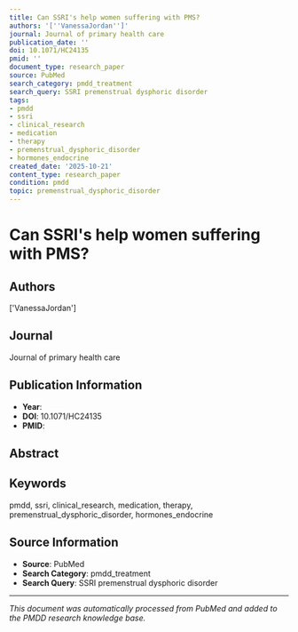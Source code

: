 ```yaml
---
title: Can SSRI's help women suffering with PMS?
authors: '[''VanessaJordan'']'
journal: Journal of primary health care
publication_date: ''
doi: 10.1071/HC24135
pmid: ''
document_type: research_paper
source: PubMed
search_category: pmdd_treatment
search_query: SSRI premenstrual dysphoric disorder
tags:
- pmdd
- ssri
- clinical_research
- medication
- therapy
- premenstrual_dysphoric_disorder
- hormones_endocrine
created_date: '2025-10-21'
content_type: research_paper
condition: pmdd
topic: premenstrual_dysphoric_disorder
---
```


# Can SSRI's help women suffering with PMS?

## Authors
['VanessaJordan']

## Journal
Journal of primary health care

## Publication Information
- **Year**: 
- **DOI**: 10.1071/HC24135
- **PMID**: 

## Abstract


## Keywords
pmdd, ssri, clinical_research, medication, therapy, premenstrual_dysphoric_disorder, hormones_endocrine

## Source Information
- **Source**: PubMed
- **Search Category**: pmdd_treatment
- **Search Query**: SSRI premenstrual dysphoric disorder

---
*This document was automatically processed from PubMed and added to the PMDD research knowledge base.*
